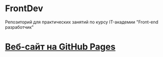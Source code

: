 # FrontDev

Репозиторий для практических занятий по курсу IT-академии "Front-end разработчик"

# [Веб-сайт на GitHub Pages](https://ice-rage.github.io/)
